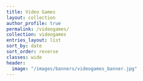 ```yaml
---
title: Video Games
layout: collection
author_profile: true
permalink: /videogames/
collection: videogames
entries_layout: list
sort_by: date
sort_order: reverse
classes: wide
header:
  image: "/images/banners/videogames_banner.jpg"
---
```

